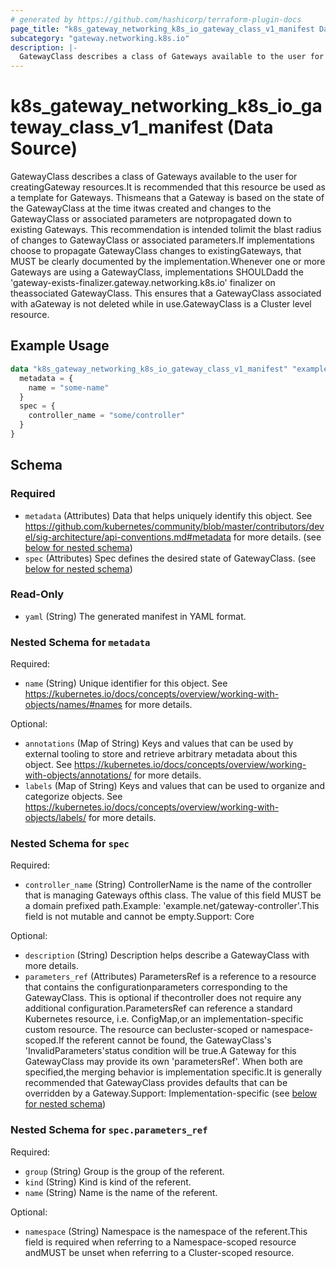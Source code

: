 ```yaml
---
# generated by https://github.com/hashicorp/terraform-plugin-docs
page_title: "k8s_gateway_networking_k8s_io_gateway_class_v1_manifest Data Source - terraform-provider-k8s"
subcategory: "gateway.networking.k8s.io"
description: |-
  GatewayClass describes a class of Gateways available to the user for creatingGateway resources.It is recommended that this resource be used as a template for Gateways. Thismeans that a Gateway is based on the state of the GatewayClass at the time itwas created and changes to the GatewayClass or associated parameters are notpropagated down to existing Gateways. This recommendation is intended tolimit the blast radius of changes to GatewayClass or associated parameters.If implementations choose to propagate GatewayClass changes to existingGateways, that MUST be clearly documented by the implementation.Whenever one or more Gateways are using a GatewayClass, implementations SHOULDadd the 'gateway-exists-finalizer.gateway.networking.k8s.io' finalizer on theassociated GatewayClass. This ensures that a GatewayClass associated with aGateway is not deleted while in use.GatewayClass is a Cluster level resource.
---
```


# k8s_gateway_networking_k8s_io_gateway_class_v1_manifest (Data Source)

GatewayClass describes a class of Gateways available to the user for creatingGateway resources.It is recommended that this resource be used as a template for Gateways. Thismeans that a Gateway is based on the state of the GatewayClass at the time itwas created and changes to the GatewayClass or associated parameters are notpropagated down to existing Gateways. This recommendation is intended tolimit the blast radius of changes to GatewayClass or associated parameters.If implementations choose to propagate GatewayClass changes to existingGateways, that MUST be clearly documented by the implementation.Whenever one or more Gateways are using a GatewayClass, implementations SHOULDadd the 'gateway-exists-finalizer.gateway.networking.k8s.io' finalizer on theassociated GatewayClass. This ensures that a GatewayClass associated with aGateway is not deleted while in use.GatewayClass is a Cluster level resource.

## Example Usage

```terraform
data "k8s_gateway_networking_k8s_io_gateway_class_v1_manifest" "example" {
  metadata = {
    name = "some-name"
  }
  spec = {
    controller_name = "some/controller"
  }
}
```

<!-- schema generated by tfplugindocs -->
## Schema

### Required

- `metadata` (Attributes) Data that helps uniquely identify this object. See https://github.com/kubernetes/community/blob/master/contributors/devel/sig-architecture/api-conventions.md#metadata for more details. (see [below for nested schema](#nestedatt--metadata))
- `spec` (Attributes) Spec defines the desired state of GatewayClass. (see [below for nested schema](#nestedatt--spec))

### Read-Only

- `yaml` (String) The generated manifest in YAML format.

<a id="nestedatt--metadata"></a>
### Nested Schema for `metadata`

Required:

- `name` (String) Unique identifier for this object. See https://kubernetes.io/docs/concepts/overview/working-with-objects/names/#names for more details.

Optional:

- `annotations` (Map of String) Keys and values that can be used by external tooling to store and retrieve arbitrary metadata about this object. See https://kubernetes.io/docs/concepts/overview/working-with-objects/annotations/ for more details.
- `labels` (Map of String) Keys and values that can be used to organize and categorize objects. See https://kubernetes.io/docs/concepts/overview/working-with-objects/labels/ for more details.


<a id="nestedatt--spec"></a>
### Nested Schema for `spec`

Required:

- `controller_name` (String) ControllerName is the name of the controller that is managing Gateways ofthis class. The value of this field MUST be a domain prefixed path.Example: 'example.net/gateway-controller'.This field is not mutable and cannot be empty.Support: Core

Optional:

- `description` (String) Description helps describe a GatewayClass with more details.
- `parameters_ref` (Attributes) ParametersRef is a reference to a resource that contains the configurationparameters corresponding to the GatewayClass. This is optional if thecontroller does not require any additional configuration.ParametersRef can reference a standard Kubernetes resource, i.e. ConfigMap,or an implementation-specific custom resource. The resource can becluster-scoped or namespace-scoped.If the referent cannot be found, the GatewayClass's 'InvalidParameters'status condition will be true.A Gateway for this GatewayClass may provide its own 'parametersRef'. When both are specified,the merging behavior is implementation specific.It is generally recommended that GatewayClass provides defaults that can be overridden by a Gateway.Support: Implementation-specific (see [below for nested schema](#nestedatt--spec--parameters_ref))

<a id="nestedatt--spec--parameters_ref"></a>
### Nested Schema for `spec.parameters_ref`

Required:

- `group` (String) Group is the group of the referent.
- `kind` (String) Kind is kind of the referent.
- `name` (String) Name is the name of the referent.

Optional:

- `namespace` (String) Namespace is the namespace of the referent.This field is required when referring to a Namespace-scoped resource andMUST be unset when referring to a Cluster-scoped resource.
